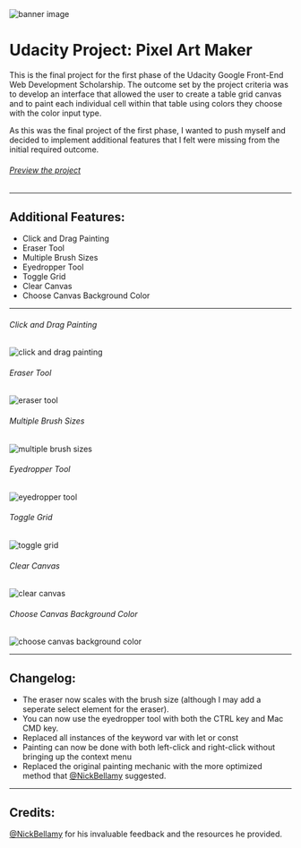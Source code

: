 <img src="https://raw.githubusercontent.com/mileslemon/Udacity-Pixel-Maker/master/media/banner.jpg" alt="banner image">

# Udacity Project: Pixel Art Maker

This is the final project for the first phase of the Udacity Google Front-End Web Development Scholarship. The outcome set by the project criteria was to develop an interface that allowed the user to create a table grid canvas and to paint each individual cell within that table using colors they choose with the color input type. 

As this was the final project of the first phase, I wanted to push myself and decided to implement additional features that I felt were missing from the initial required outcome.

###### <a href="https://mileslemon.github.io/Udacity-Pixel-Maker/">Preview the project</a>

---

## Additional Features:
- Click and Drag Painting
- Eraser Tool
- Multiple Brush Sizes
- Eyedropper Tool
- Toggle Grid
- Clear Canvas
- Choose Canvas Background Color

---

###### Click and Drag Painting
<img src="https://raw.githubusercontent.com/mileslemon/Udacity-Pixel-Maker/master/media/click-and-drag.gif" alt="click and drag painting">

###### Eraser Tool
<img src="https://raw.githubusercontent.com/mileslemon/Udacity-Pixel-Maker/master/media/erase.gif" alt="eraser tool">

###### Multiple Brush Sizes
<img src="https://raw.githubusercontent.com/mileslemon/Udacity-Pixel-Maker/master/media/multiple-brush-sizes.gif" alt="multiple brush sizes">

###### Eyedropper Tool
<img src="https://raw.githubusercontent.com/mileslemon/Udacity-Pixel-Maker/master/media/eyedropper2.gif" alt="eyedropper tool">

###### Toggle Grid
<img src="https://raw.githubusercontent.com/mileslemon/Udacity-Pixel-Maker/master/media/toggle-grid.gif" alt="toggle grid">

###### Clear Canvas
<img src="https://raw.githubusercontent.com/mileslemon/Udacity-Pixel-Maker/master/media/clear-canvas.gif" alt="clear canvas">

###### Choose Canvas Background Color
<img src="https://raw.githubusercontent.com/mileslemon/Udacity-Pixel-Maker/master/media/background-color.gif" alt="choose canvas background color">

---

## Changelog:

- The eraser now scales with the brush size (although I may add a seperate select element for the eraser).
- You can now use the eyedropper tool with both the CTRL key and Mac CMD key.
- Replaced all instances of the keyword var with let or const
- Painting can now be done with both left-click and right-click without bringing up the context menu
- Replaced the original painting mechanic with the more optimized method that <a href="https://github.com/NickBellamy">@NickBellamy</a> suggested.

--- 

## Credits:

<a href="https://github.com/NickBellamy">@NickBellamy</a> for his invaluable feedback and the resources he provided.
